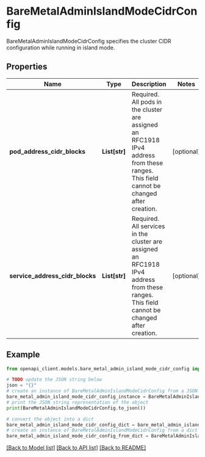 # BareMetalAdminIslandModeCidrConfig

BareMetalAdminIslandModeCidrConfig specifies the cluster CIDR configuration while running in island mode.

## Properties

Name | Type | Description | Notes
------------ | ------------- | ------------- | -------------
**pod_address_cidr_blocks** | **List[str]** | Required. All pods in the cluster are assigned an RFC1918 IPv4 address from these ranges. This field cannot be changed after creation. | [optional] 
**service_address_cidr_blocks** | **List[str]** | Required. All services in the cluster are assigned an RFC1918 IPv4 address from these ranges. This field cannot be changed after creation. | [optional] 

## Example

```python
from openapi_client.models.bare_metal_admin_island_mode_cidr_config import BareMetalAdminIslandModeCidrConfig

# TODO update the JSON string below
json = "{}"
# create an instance of BareMetalAdminIslandModeCidrConfig from a JSON string
bare_metal_admin_island_mode_cidr_config_instance = BareMetalAdminIslandModeCidrConfig.from_json(json)
# print the JSON string representation of the object
print(BareMetalAdminIslandModeCidrConfig.to_json())

# convert the object into a dict
bare_metal_admin_island_mode_cidr_config_dict = bare_metal_admin_island_mode_cidr_config_instance.to_dict()
# create an instance of BareMetalAdminIslandModeCidrConfig from a dict
bare_metal_admin_island_mode_cidr_config_from_dict = BareMetalAdminIslandModeCidrConfig.from_dict(bare_metal_admin_island_mode_cidr_config_dict)
```
[[Back to Model list]](../README.md#documentation-for-models) [[Back to API list]](../README.md#documentation-for-api-endpoints) [[Back to README]](../README.md)


